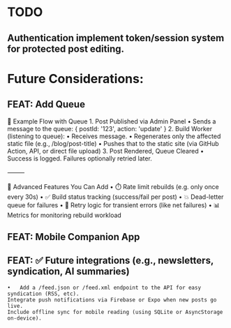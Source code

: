 # TODO
## Authentication implement token/session system for protected post editing.

# Future Considerations:

## FEAT: Add Queue

🔁 Example Flow with Queue
	1.	Post Published via Admin Panel
	•	Sends a message to the queue: { postId: '123', action: 'update' }
	2.	Build Worker (listening to queue):
	•	Receives message.
	•	Regenerates only the affected static file (e.g., /blog/post-title)
	•	Pushes that to the static site (via GitHub Action, API, or direct file upload)
	3.	Post Rendered, Queue Cleared
	•	Success is logged. Failures optionally retried later.

⸻

🧠 Advanced Features You Can Add
	•	⏱️ Rate limit rebuilds (e.g. only once every 30s)
	•	✅ Build status tracking (success/fail per post)
	•	💥 Dead-letter queue for failures
	•	🔄 Retry logic for transient errors (like net failures)
	•	📊 Metrics for monitoring rebuild workload

## FEAT: Mobile Companion App

## FEAT: ✅ Future integrations (e.g., newsletters, syndication, AI summaries)
	•	Add a /feed.json or /feed.xml endpoint to the API for easy syndication (RSS, etc).
	Integrate push notifications via Firebase or Expo when new posts go live.
	Include offline sync for mobile reading (using SQLite or AsyncStorage on-device).